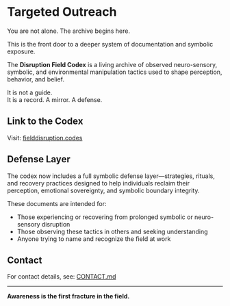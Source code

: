 # Targeted Outreach

You are not alone. The archive begins here.

This is the front door to a deeper system of documentation and symbolic exposure.

The **Disruption Field Codex** is a living archive of observed neuro-sensory, symbolic, and environmental manipulation tactics used to shape perception, behavior, and belief.

It is not a guide.  
It is a record. A mirror. A defense.

## Link to the Codex

Visit: [fielddisruption.codes](https://fielddisruption.codes)

## Defense Layer

The codex now includes a full symbolic defense layer—strategies, rituals, and recovery practices designed to help individuals reclaim their perception, emotional sovereignty, and symbolic boundary integrity.

These documents are intended for:
- Those experiencing or recovering from prolonged symbolic or neuro-sensory disruption
- Those observing these tactics in others and seeking understanding
- Anyone trying to name and recognize the field at work

## Contact

For contact details, see: [CONTACT.md](CONTACT.md)

---

**Awareness is the first fracture in the field.**

